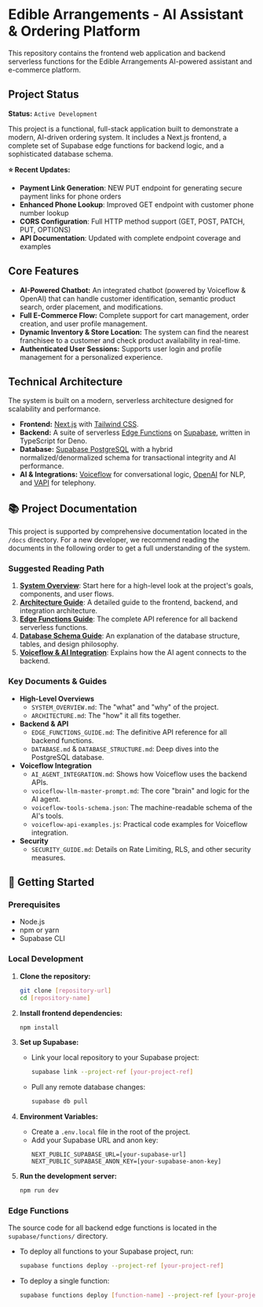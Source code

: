 # Edible Arrangements - AI Assistant & Ordering Platform

This repository contains the frontend web application and backend serverless functions for the Edible Arrangements AI-powered assistant and e-commerce platform.

## Project Status

**Status:** `Active Development`

This project is a functional, full-stack application built to demonstrate a modern, AI-driven ordering system. It includes a Next.js frontend, a complete set of Supabase edge functions for backend logic, and a sophisticated database schema.

**⭐ Recent Updates:**
- **Payment Link Generation**: NEW PUT endpoint for generating secure payment links for phone orders
- **Enhanced Phone Lookup**: Improved GET endpoint with customer phone number lookup
- **CORS Configuration**: Full HTTP method support (GET, POST, PATCH, PUT, OPTIONS)
- **API Documentation**: Updated with complete endpoint coverage and examples

## Core Features

-   **AI-Powered Chatbot:** An integrated chatbot (powered by Voiceflow & OpenAI) that can handle customer identification, semantic product search, order placement, and modifications.
-   **Full E-Commerce Flow:** Complete support for cart management, order creation, and user profile management.
-   **Dynamic Inventory & Store Location:** The system can find the nearest franchisee to a customer and check product availability in real-time.
-   **Authenticated User Sessions:** Supports user login and profile management for a personalized experience.

## Technical Architecture

The system is built on a modern, serverless architecture designed for scalability and performance.

-   **Frontend:** [Next.js](https://nextjs.org/) with [Tailwind CSS](https://tailwindcss.com/).
-   **Backend:** A suite of serverless [Edge Functions](https://supabase.com/docs/functions) on [Supabase](https://supabase.com/), written in TypeScript for Deno.
-   **Database:** [Supabase PostgreSQL](https://supabase.com/docs/database) with a hybrid normalized/denormalized schema for transactional integrity and AI performance.
-   **AI & Integrations:** [Voiceflow](https://www.voiceflow.com/) for conversational logic, [OpenAI](https://openai.com/) for NLP, and [VAPI](https://vapi.ai/) for telephony.

## 📚 Project Documentation

This project is supported by comprehensive documentation located in the `/docs` directory. For a new developer, we recommend reading the documents in the following order to get a full understanding of the system.

### Suggested Reading Path

1.  **[System Overview](./docs/SYSTEM_OVERVIEW.md)**: Start here for a high-level look at the project's goals, components, and user flows.
2.  **[Architecture Guide](./docs/ARCHITECTURE.md)**: A detailed guide to the frontend, backend, and integration architecture.
3.  **[Edge Functions Guide](./docs/EDGE_FUNCTIONS_GUIDE.md)**: The complete API reference for all backend serverless functions.
4.  **[Database Schema Guide](./docs/DATABASE.md)**: An explanation of the database structure, tables, and design philosophy.
5.  **[Voiceflow & AI Integration](./docs/AI_AGENT_INTEGRATION.md)**: Explains how the AI agent connects to the backend.

### Key Documents & Guides

-   **High-Level Overviews**
    -   `SYSTEM_OVERVIEW.md`: The "what" and "why" of the project.
    -   `ARCHITECTURE.md`: The "how" it all fits together.
-   **Backend & API**
    -   `EDGE_FUNCTIONS_GUIDE.md`: The definitive API reference for all backend functions.
    -   `DATABASE.md` & `DATABASE_STRUCTURE.md`: Deep dives into the PostgreSQL database.
-   **Voiceflow Integration**
    -   `AI_AGENT_INTEGRATION.md`: Shows how Voiceflow uses the backend APIs.
    -   `voiceflow-llm-master-prompt.md`: The core "brain" and logic for the AI agent.
    -   `voiceflow-tools-schema.json`: The machine-readable schema of the AI's tools.
    -   `voiceflow-api-examples.js`: Practical code examples for Voiceflow integration.
-   **Security**
    -   `SECURITY_GUIDE.md`: Details on Rate Limiting, RLS, and other security measures.

## 🚀 Getting Started

### Prerequisites

-   Node.js
-   npm or yarn
-   Supabase CLI

### Local Development

1.  **Clone the repository:**
    ```bash
    git clone [repository-url]
    cd [repository-name]
    ```

2.  **Install frontend dependencies:**
    ```bash
    npm install
    ```

3.  **Set up Supabase:**
    -   Link your local repository to your Supabase project:
        ```bash
        supabase link --project-ref [your-project-ref]
        ```
    -   Pull any remote database changes:
        ```bash
        supabase db pull
        ```

4.  **Environment Variables:**
    -   Create a `.env.local` file in the root of the project.
    -   Add your Supabase URL and anon key:
        ```
        NEXT_PUBLIC_SUPABASE_URL=[your-supabase-url]
        NEXT_PUBLIC_SUPABASE_ANON_KEY=[your-supabase-anon-key]
        ```

5.  **Run the development server:**
    ```bash
    npm run dev
    ```

### Edge Functions

The source code for all backend edge functions is located in the `supabase/functions/` directory.

-   To deploy all functions to your Supabase project, run:
    ```bash
    supabase functions deploy --project-ref [your-project-ref]
    ```
-   To deploy a single function:
    ```bash
    supabase functions deploy [function-name] --project-ref [your-project-ref]
    ```